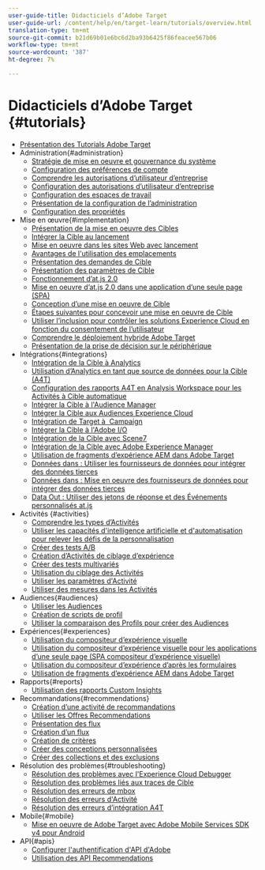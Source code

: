 ```yaml
---
user-guide-title: Didacticiels d’Adobe Target
user-guide-url: /content/help/en/target-learn/tutorials/overview.html
translation-type: tm+mt
source-git-commit: b21d69b01e6bc6d2ba93b6425f86feacee567b06
workflow-type: tm+mt
source-wordcount: '387'
ht-degree: 7%

---
```



# Didacticiels d’Adobe Target {#tutorials}

+ [Présentation des Tutorials Adobe Target](../overview.md)
+ Administration{#administration}
   + [Stratégie de mise en oeuvre et gouvernance du système](../dev101/1.1-implementation-strategy-sys-governance.md)
   + [Configuration des préférences de compte](../administration/set-up-account-preferences.md)
   + [Comprendre les autorisations d’utilisateur d’entreprise](../administration/understanding-enterprise-user-permissions.md)
   + [Configuration des autorisations d’utilisateur d’entreprise](../dev101/1.2-configure-ent-user-permissions.md)
   + [Configuration des espaces de travail](../administration/set-up-workspaces.md)
   + [Présentation de la configuration de l’administration](../dev101/1.3-intro-to-admin-setup.md)
   + [Configuration des propriétés](../administration/set-up-properties.md)
+ Mise en œuvre{#implementation}
   + [Présentation de la mise en oeuvre des Cibles](../dev101/2.1-intro-to-target-implementation.md)
   + [Intégrer la Cible au lancement](../dev101/3.1-target-launch.md)
   + [Mise en oeuvre dans les sites Web avec lancement](https://docs.adobe.com/content/help/en/experience-cloud/implementing-in-websites-with-launch/index.html)
   + [Avantages de l&#39;utilisation des emplacements](../dev101/2.2-benefits-of-locations.md)
   + [Présentation des demandes de Cible](../dev101/2.3-intro-to-target-requests.md)
   + [Présentation des paramètres de Cible](../dev101/2.4-intro-to-target-params.md)
   + [Fonctionnement d’at.js 2.0](../implementation/understanding-how-atjs-20-works.md)
   + [Mise en oeuvre d’at.js 2.0 dans une application d’une seule page (SPA)](../implementation/implement-atjs-20-in-a-single-page-application.md)
   + [Conception d’une mise en oeuvre de Cible](../dev101/2.5-design-target-implementation.md)
   + [Étapes suivantes pour concevoir une mise en oeuvre de Cible](../dev101/2.6-next-steps-design-target-implementation.md)
   + [Utiliser l’inclusion pour contrôler les solutions Experience Cloud en fonction du consentement de l’utilisateur](https://docs.adobe.com/content/help/en/core-services-learn/tutorials/id-service/use-opt-in-to-control-experience-cloud-activities-based-on-user-consent.html)
   + [Comprendre le déploiement hybride Adobe Target](../implementation/hybrid-deployment.md)
   + [Présentation de la prise de décision sur le périphérique](../implementation/on-device-decisioning-overview.md)
+ Intégrations{#integrations}
   + [Intégration de la Cible à Analytics](../dev101/3.2-target-analytics.md)
   + [Utilisation d’Analytics en tant que source de données pour la Cible (A4T)](../integrations/use-analytics-as-a-data-source-a4t.md)
   + [Configuration des rapports A4T en Analysis Workspace pour les Activités à Cible automatique](../integrations/set-up-a4t-reports-in-analysis-workspace-for-auto-target-activities.md)
   + [Intégrer la Cible à l&#39;Audience Manager](../dev101/3.3-target-dmp.md)
   + [Intégrer la Cible aux Audiences Experience Cloud](../dev101/3.4-target-exc-audiences.md)
   + [Intégration de Target à  Campaign](../dev101/3.6-target-campaign.md)
   + [Intégrer la Cible à l&#39;Adobe I/O](../dev101/3.7-target-io.md)
   + [Intégration de la Cible avec Scene7](../dev101/3.8-target-scene7.md)
   + [Intégration de la Cible avec Adobe Experience Manager](../dev101/3.5-target-aem.md)
   + [Utilisation de fragments d’expérience AEM dans Adobe Target](https://helpx.adobe.com/experience-manager/kt/sites/using/experience-fragment-target-offer-feature-video-use.html)
   + [Données dans : Utiliser les fournisseurs de données pour intégrer des données tierces](../integrations/use-data-providers-to-integrate-third-party-data.md)
   + [Données dans : Mise en oeuvre des fournisseurs de données pour intégrer des données tierces](../integrations/implement-data-providers-to-integrate-third-party-data.md)
   + [Data Out : Utiliser des jetons de réponse et des Événements personnalisés at.js](../integrations/use-response-tokens-and-atjs-custom-events.md)
+ Activités {#activities}
   + [Comprendre les types d’Activités](../activities/understanding-the-types-of-activities.md)
   + [Utiliser les capacités d&#39;intelligence artificielle et d&#39;automatisation pour relever les défis de la personnalisation](../activities/use-the-artificial-intelligence-and-automation-capabilities-to-meet-the-challenges-of-personalization.md)
   + [Créer des tests A/B](../activities/create-ab-tests.md)
   + [Création d’Activités de ciblage d’expérience](../activities/create-experience-targeting-activities.md)
   + [Créer des tests multivariés](../activities/create-multivariate-tests.md)
   + [Utilisation du ciblage des Activités](../activities/use-activity-targeting.md)
   + [Utiliser les paramètres d&#39;Activité](../activities/use-activity-settings.md)
   + [Utiliser des mesures dans les Activités](../activities/use-metrics-in-activities.md)
+ Audiences{#audiences}
   + [Utiliser les Audiences](../audiences/use-audiences.md)
   + [Création de scripts de profil](../audiences/create-profile-scripts.md)
   + [Utiliser la comparaison des Profils pour créer des Audiences](../audiences/use-profile-comparison-to-build-audiences.md)
+ Expériences{#experiences}
   + [Utilisation du compositeur d’expérience visuelle](../experiences/use-the-visual-experience-composer.md)
   + [Utilisation du compositeur d’expérience visuelle pour les applications d’une seule page (SPA compositeur d’expérience visuelle)](../experiences/use-the-visual-experience-composer-for-single-page-applications.md)
   + [Utilisation du compositeur d’expérience d’après les formulaires](../experiences/use-the-form-based-experience-composer.md)
   + [Utilisation de fragments d’expérience AEM dans Adobe Target](https://helpx.adobe.com/experience-manager/kt/sites/using/experience-fragment-target-offer-feature-video-use.html)
+ Rapports{#reports}
   + [Utilisation des rapports Custom Insights](../reports/use-the-personalization-insights-reports.md)
+ Recommandations{#recommendations}
   + [Création d’une activité de recommandations](../recommendations/create-a-recommendations-activity.md)
   + [Utiliser les Offres Recommendations](../recommendations/use-recommendations-offers.md)
   + [Présentation des flux](../recommendations/understanding-feeds.md)
   + [Création d’un flux](../recommendations/create-a-feed.md)
   + [Création de critères](../recommendations/create-criteria.md)
   + [Créer des conceptions personnalisées](../recommendations/create-custom-designs.md)
   + [Créer des collections et des exclusions](../recommendations/create-collections-and-exclusions.md)
+ Résolution des problèmes{#troubleshooting}
   + [Résolution des problèmes avec l&#39;Experience Cloud Debugger](../troubleshooting/troubleshoot-with-the-experience-cloud-debugger.md)
   + [Résolution des problèmes liés aux traces de Cible](../troubleshooting/troubleshoot-with-target-traces.md)
   + [Résolution des erreurs de mbox](../dev101/4.1-troubleshoot-mbox-errors.md)
   + [Résolution des erreurs d&#39;Activité](../dev101/4.2-troubleshoot-activity-errors.md)
   + [Résolution des erreurs d’intégration A4T](../dev101/4.3-troubleshoot-integration-errors.md)
+ Mobile{#mobile}
   + [Mise en oeuvre de Adobe Target avec Adobe Mobile Services SDK v4 pour Android](../mobile-v4/overview.md)
+ API{#apis}
   + [Configurer l&#39;authentification d&#39;API d&#39;Adobe](../apis/configure-io-target-integration.md)
   + [Utilisation des API Recommendations](https://docs.adobe.com/content/help/en/target-learn/recommendations-api-tutorial/recs-api-overview.html)
